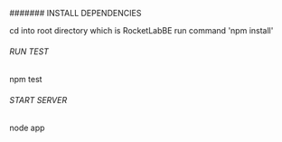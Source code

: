 #######   INSTALL DEPENDENCIES

cd into root directory which is RocketLabBE run command 'npm install'

###### RUN TEST

npm test

###### START SERVER

node app

